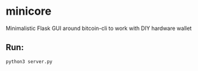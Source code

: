 # minicore

Minimalistic Flask GUI around bitcoin-cli to work with DIY hardware wallet

## Run:

```
python3 server.py
```
